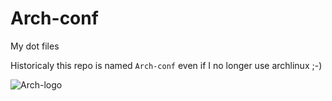 Arch-conf
=========

My dot files

Historicaly this repo is named `Arch-conf` even if I no longer use archlinux ;-)

![Arch-logo](https://raw.githubusercontent.com/WnP/Arch-conf/master/allogo.jpg)

